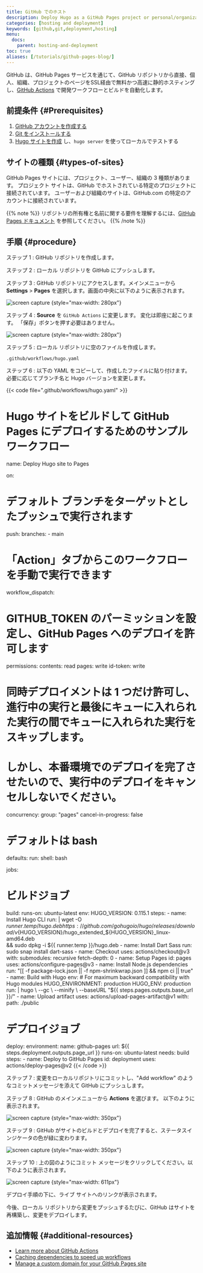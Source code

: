```yaml
---
title: GitHub でのホスト
description: Deploy Hugo as a GitHub Pages project or personal/organizational site and automate the whole process with Github Actions
categories: [hosting and deployment]
keywords: [github,git,deployment,hosting]
menu:
  docs:
    parent: hosting-and-deployment
toc: true
aliases: [/tutorials/github-pages-blog/]
---
```


GitHub は、GitHub Pages サービスを通じて、GitHub リポジトリから直接、個人、組織、プロジェクトのページをSSL経由で無料かつ高速に静的ホスティングし、[GitHub Actions] で開発ワークフローとビルドを自動化します。

## 前提条件 {#Prerequisites}

1. [GitHub アカウントを作成する][Create a GitHub account]
2. [Git をインストールする][Install Git]
3. [Hugo サイトを作成][Create a Hugo site] し、`hugo server` を使ってローカルでテストする

[GitHub Actions]: https://docs.github.com/en/actions
[Create a GitHub account]: https://github.com/signup
[Install Git]: https://git-scm.com/book/en/v2/Getting-Started-Installing-Git
[Create a Hugo site]: /getting-started/quick-start/

## サイトの種類 {#types-of-sites}

GitHub Pages サイトには、プロジェクト、ユーザー、組織の 3 種類があります。 プロジェクト サイトは、GitHub でホストされている特定のプロジェクトに接続されています。 ユーザーおよび組織のサイトは、GitHub.com の特定のアカウントに接続されています。

{{% note %}}
リポジトリの所有権と名前に関する要件を理解するには、[GitHub Pages ドキュメント][GitHub Pages documentation] を参照してください。
{{% /note %}}

[GitHub Pages documentation]: https://docs.github.com/en/pages/getting-started-with-github-pages/about-github-pages#types-of-github-pages-sites

## 手順 {#procedure}

ステップ 1
: GitHub リポジトリを作成します。

ステップ 2
: ローカル リポジトリを GitHub にプッシュします。

ステップ 3
: GitHub リポジトリにアクセスします。メインメニューから **Settings**&nbsp;>&nbsp;**Pages** を選択します。画面の中央に以下のように表示されます。

![screen capture](gh-pages-1.png)
{style="max-width: 280px"}

ステップ 4
: **Source** を `GitHub Actions` に変更します。 変化は即座に起こります。 「保存」ボタンを押す必要はありません。

![screen capture](gh-pages-2.png)
{style="max-width: 280px"}

ステップ 5
: ローカル リポジトリに空のファイルを作成します。

```text
.github/workflows/hugo.yaml
```

ステップ 6
: 以下の YAML をコピーして、作成したファイルに貼り付けます。 必要に応じてブランチ名と Hugo バージョンを変更します。

{{< code file=".github/workflows/hugo.yaml" >}}
# Hugo サイトをビルドして GitHub Pages にデプロイするためのサンプル ワークフロー
name: Deploy Hugo site to Pages

on:
  # デフォルト ブランチをターゲットとしたプッシュで実行されます
  push:
    branches:
      - main

  # 「Action」タブからこのワークフローを手動で実行できます
  workflow_dispatch:

# GITHUB_TOKEN のパーミッションを設定し、GitHub Pages へのデプロイを許可します
permissions:
  contents: read
  pages: write
  id-token: write

# 同時デプロイメントは 1 つだけ許可し、進行中の実行と最後にキューに入れられた実行の間でキューに入れられた実行をスキップします。
# しかし、本番環境でのデプロイを完了させたいので、実行中のデプロイをキャンセルしないでください。
concurrency:
  group: "pages"
  cancel-in-progress: false

# デフォルトは bash
defaults:
  run:
    shell: bash

jobs:
  # ビルドジョブ
  build:
    runs-on: ubuntu-latest
    env:
      HUGO_VERSION: 0.115.1
    steps:
      - name: Install Hugo CLI
        run: |
          wget -O ${{ runner.temp }}/hugo.deb https://github.com/gohugoio/hugo/releases/download/v${HUGO_VERSION}/hugo_extended_${HUGO_VERSION}_linux-amd64.deb \
          && sudo dpkg -i ${{ runner.temp }}/hugo.deb
      - name: Install Dart Sass
        run: sudo snap install dart-sass
      - name: Checkout
        uses: actions/checkout@v3
        with:
          submodules: recursive
          fetch-depth: 0
      - name: Setup Pages
        id: pages
        uses: actions/configure-pages@v3
      - name: Install Node.js dependencies
        run: "[[ -f package-lock.json || -f npm-shrinkwrap.json ]] && npm ci || true"
      - name: Build with Hugo
        env:
          # For maximum backward compatibility with Hugo modules
          HUGO_ENVIRONMENT: production
          HUGO_ENV: production
        run: |
          hugo \
            --gc \
            --minify \
            --baseURL "${{ steps.pages.outputs.base_url }}/"
      - name: Upload artifact
        uses: actions/upload-pages-artifact@v1
        with:
          path: ./public

  # デプロイジョブ
  deploy:
    environment:
      name: github-pages
      url: ${{ steps.deployment.outputs.page_url }}
    runs-on: ubuntu-latest
    needs: build
    steps:
      - name: Deploy to GitHub Pages
        id: deployment
        uses: actions/deploy-pages@v2
{{< /code >}}

ステップ 7
: 変更をローカルリポジトリにコミットし、"Add workflow" のようなコミットメッセージを添えて GitHub にプッシュします。

ステップ 8
: GitHub のメインメニューから **Actions** を選びます。 以下のように表示されます。

![screen capture](gh-pages-3.png)
{style="max-width: 350px"}

ステップ 9
: GitHub がサイトのビルドとデプロイを完了すると、ステータスインジケータの色が緑に変わります。

![screen capture](gh-pages-4.png)
{style="max-width: 350px"}

ステップ 10
: 上の図のようにコミット メッセージをクリックしてください。以下のように表示されます。

![screen capture](gh-pages-5.png)
{style="max-width: 611px"}

デプロイ手順の下に、ライブ サイトへのリンクが表示されます。

今後、ローカル リポジトリから変更をプッシュするたびに、GitHub はサイトを再構築し、変更をデプロイします。

## 追加情報 {#additional-resources}

- [Learn more about GitHub Actions](https://docs.github.com/en/actions)
- [Caching dependencies to speed up workflows](https://docs.github.com/en/actions/using-workflows/caching-dependencies-to-speed-up-workflows)
- [Manage a custom domain for your GitHub Pages site](https://docs.github.com/en/pages/configuring-a-custom-domain-for-your-github-pages-site/about-custom-domains-and-github-pages)
